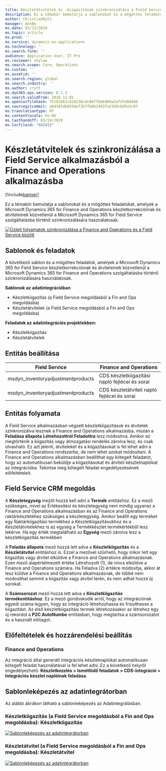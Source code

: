 ```yaml
---
title: Készletátvitelek és -kiigazítások szinkronizálása a Field Service alkalmazásból a Finance and Operations alkalmazásba
description: Ez a témakör bemutatja a sablonokat és a mögöttes feladatokat, amelyek a Microsoft Dynamics 365 for Finance and Operations készletkorrekcióinak és átviteleinek közvetlenül a Microsoft Dynamics 365 for Field Service szolgáltatásba történő szinkronizálására használatosak.
author: ChristianRytt
manager: AnnBe
ms.date: 03/13/2019
ms.topic: article
ms.prod: ''
ms.service: dynamics-ax-applications
ms.technology: ''
ms.search.form: ''
audience: Application User, IT Pro
ms.reviewer: shylaw
ms.search.scope: Core, Operations
ms.custom: ''
ms.assetid: ''
ms.search.region: global
ms.search.industry: ''
ms.author: crytt
ms.dyn365.ops.version: 8.1.3
ms.search.validFrom: 2018-12-01
ms.openlocfilehash: 75181661c41d238cdc06ffbb6969a2efd7d88d46
ms.sourcegitcommit: a6d385db6636ef2b7fb6b24d37a2160c8d5a3c0f
ms.translationtype: HT
ms.contentlocale: hu-HU
ms.lasthandoff: 03/14/2019
ms.locfileid: "842415"
---
```

# <a name="synchronize-inventory-adjustments-from-field-service-to-finance-and-operations"></a>Készletátvitelek és szinkronizálása a Field Service alkalmazásból a Finance and Operations alkalmazásba

[!include[banner](../includes/banner.md)]

Ez a témakör bemutatja a sablonokat és a mögöttes feladatokat, amelyek a Microsoft Dynamics 365 for Finance and Operations készletkorrekcióinak és átviteleinek közvetlenül a Microsoft Dynamics 365 for Field Service szolgáltatásba történő szinkronizálására használatosak.

[![Üzleti folyamatok szinkronizálása a Finance and Operations és a Field Service között](./media/FSTransAdjOW.png)](./media/FSTransAdjOW.png)

## <a name="templates-and-tasks"></a>Sablonok és feladatok
A következő sablon és a mögöttes feladatok, amelyek a Microsoft Dynamics 365 for Field Service készletkorrekcióinak és átviteleinek közvetlenül a Microsoft Dynamics 365 for Finance and Operations szolgáltatásba történő szinkronizálására használatosak.

**Sablonok az adatintegrációban**
- Készletkiigazítás (a Field Service megoldásból a Fin and Ops megoldásba)
- Készletátvitelek (a Field Service megoldásból a Fin and Ops megoldásba)

**Feladatok az adatintegrációs projektekben:**
- Készletkiigazítás
- Készletátvitelek

## <a name="entity-set"></a>Entitás beállítása
| Field Service                     | Finance and Operations                             |
|-----------------------------------|----------------------------------------------------|
| msdyn_inventoryadjustmentproducts |   CDS készletkiigazítási napló fejlécei és sorai |
| msdyn_inventoryadjustmentproducts | CDS készletátviteli napló fejlécei és sorai   |

## <a name="entity-flow"></a>Entitás folyamata
A Field Service alkalmazásban végzett készletkiigazítások és átvitelek szinkronizálva lesznek a Finance and Operations alkalmazásba, miután a **Feladása állapota** **Létrehozottról** **Feladottra** lesz módosítva. Amikor ez megtörténik a kiigazítás vagy átmozgatási rendelés zárolva lesz, és csak olvasható. Ez azt jelenti, átviteleket és a kiigazításokat is fel lehet adni a Finance and Operations rendszerbe, de nem lehet azokat módosítani. A Finance and Operations alkalmazásban beállíthat egy kötegelt feladatot, hogy az automatikusan beküldje a kiigazításokat és átviteli készletnaplókat az integrációba. Tekintse meg kötegelt feladat engedélyezésének előfeltételeit.

## <a name="field-service-crm-solution"></a>Field Service CRM megoldás 
A **Készletegység** mezőt hozzá kell adni a **Termék** entitáshoz. Ez a mező szükséges, mivel az Értékesítési és készletegység nem mindig ugyanaz a Finance and Operations alkalmazásban és az Finance and Operations raktárkészletéhez szükséges a készletegység.
Amikor beállít egy terméket egy Raktárkiigazítási termékhez a Készletkiigazításokhoz és a Készletátvitelekhez is az egység a Termékkészlet termékértékből lesz lekérve. Ha egy érték megtalálható az **Egység** mező zárolva lesz a készletkiigazítás termékben

A **Feladás állapota** mező hozzá lett adva a **Készletkiigazítás** és a **Készletátvitel** entitáshoz is. Ezzel a mezővel szűrhető, hogy mikor lett egy kiigazítás vagy átvitel elküldve a Finance and Operations alkalmazásnak. Ezen mező alapértelmezett értéke Létrehozott (1), de nincs elküldve a Finance and Operations számára. Ha Feladva (2) értékre módosítja, akkor át lesz küldve a Finance and Operations alkalmazásnak, de többé nem módosíthat semmit a kiigazítás vagy átvitel terén, és nem adhat hozzá új sorokat.

A **Számsorozat** mező hozzá lett adva a **Készletkiigazítás termékentitáshoz**. Ez a mező gondoskodik arról, hogy az integrációnak egyedi száma legyen, hogy az integráció létrehozhassa és frissíthesse a kiigazítást. Az első készletkiigazítási termék létrehozásakor az létrehoz egy új rekordot a **P2C AutoNumbe** entitásban, hogy megtartsa a számsorozatot és a használt előtagot.

## <a name="prerequisites-and-mapping-setup"></a>Előfeltételek és hozzárendelési beállítás

### <a name="finance-and-operations"></a>Finance and Operations
Az integráció által generált integrációs készletnaplókat automatikusan kötegelt feladat használatával is fel lehet adni. Ez a következő helyről engedélyezhető: **Készletkezelés > Ismétlődő feladatok > CDS-integráció > Integrációs készlet naplóinak feladása**.

## <a name="template-mapping-in-data-integration"></a>Sablonleképezés az adatintegrátorban

Az alábbi ábrákon látható a sablonleképezés az Adatintegrálásban.

### <a name="inventory-adjustment-field-service-to-fin-and-ops-inventory-adjustment"></a>Készletkiigazítás (a Field Service megoldásból a Fin and Ops megoldásba): Készletkiigazítás

[![Sablonleképezés az adatintegrátorban](./media/FSAdj1.png)](./media/FSAdj1.png)


### <a name="inventory-transfer-field-service-to-fin-and-ops-inventory-transfer"></a>Készletátvitel (a Field Service megoldásból a Fin and Ops megoldásba): Készletátvitel

[![Sablonleképezés az adatintegrátorban](./media/FSTrans1.png)](./media/FSTrans1.png)
